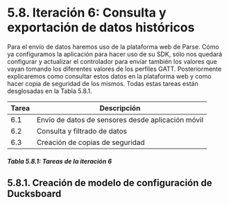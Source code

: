 # 5.8. Iteración 6: Consulta y exportación de datos históricos

Para el envío de datos haremos uso de la plataforma web de Parse. Cómo ya configuramos la aplicación para hacer uso de su SDK, sólo nos quedará configurar y actualizar el controlador para envíar también los valores que vayan tomando los diferentes valores de los perfiles GATT. Posteriormente explicaremos como consultar estos datos en la plataforma web y como hacer copia de seguridad de los mismos. Todas estas tareas están desglosadas en la Tabla 5.8.1.

| Tarea | Descripción |
| -- | -- |
| 6.1 | Envío de datos de sensores desde aplicación móvil|
| 6.2 | Consulta y filtrado de datos|
| 6.3 | Creación de copias de seguridad|
##### *Tabla 5.8.1: Tareas de la iteración 6* 

## 5.8.1. Creación de modelo de configuración de Ducksboard